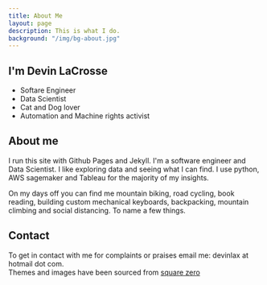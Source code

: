 ```yaml
---
title: About Me
layout: page
description: This is what I do.
background: "/img/bg-about.jpg"
---
```

## I'm Devin LaCrosse  
- Softare Engineer
- Data Scientist
- Cat and Dog lover
- Automation and Machine rights activist

## About me
I run this site with Github Pages and Jekyll. I'm a software engineer and Data Scientist. I like exploring data and seeing what I can find. I use python, AWS sagemaker and Tableau for the majority of my insights.

On my days off you can find me mountain biking, road cycling, book reading, building custom mechanical keyboards, backpacking, mountain climbing and social distancing. To name a few things.

## Contact
To get in contact with me for complaints or praises email me: devinlax at hotmail dot com.  
Themes and images have been sourced from [square zero](https://github.com/squarezero/squarezero.github.io)
